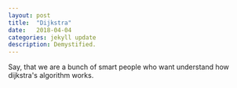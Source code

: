 ```yaml
---
layout: post
title:  "Dijkstra"
date:   2018-04-04
categories: jekyll update
description: Demystified.
---
```

Say, that we are a bunch of smart people who want understand how dijkstra's algorithm works.